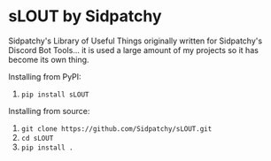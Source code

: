 # sLOUT by Sidpatchy
Sidpatchy's Library of Useful Things originally written for Sidpatchy's Discord Bot Tools... it is used a large amount of my projects so it has become its own thing.

Installing from PyPI:
1. `pip install sLOUT`

Installing from source:
1. `git clone https://github.com/Sidpatchy/sLOUT.git`
1. `cd sLOUT`
1. `pip install .`
